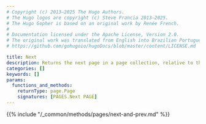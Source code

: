 ```yaml
---
# Copyright (c) 2013–2025 The Hugo Authors.
# The Hugo logos are copyright (c) Steve Francia 2013–2025.
# The Hugo Gopher is based on an original work by Renée French.
#
# Documentation licensed under the Apache License, Version 2.0.
# The original work was translated from English into Brazilian Portuguese.
# https://github.com/gohugoio/hugoDocs/blob/master/content/LICENSE.md

title: Next
description: Returns the next page in a page collection, relative to the given page.
categories: []
keywords: []
params:
  functions_and_methods:
    returnType: page.Page
    signatures: [PAGES.Next PAGE]
---
```


{{% include "/_common/methods/pages/next-and-prev.md" %}}
